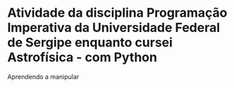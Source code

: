# Atividade da disciplina Programação Imperativa da Universidade Federal de Sergipe enquanto cursei Astrofísica - com Python
Aprendendo a manipular 
